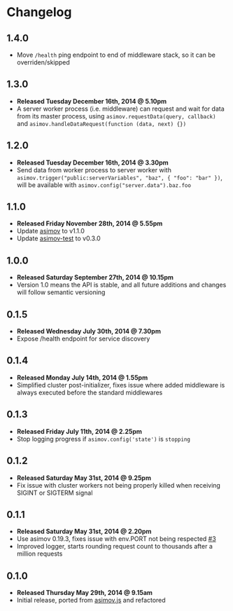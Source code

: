 # Changelog

## 1.4.0

- Move ```/health``` ping endpoint to end of middleware stack, so it can be overriden/skipped

## 1.3.0

- **Released Tuesday December 16th, 2014 @ 5.10pm**
- A server worker process (i.e. middleware) can request and wait for data from its master process, using ```asimov.requestData(query, callback)``` and ```asimov.handleDataRequest(function (data, next) {})```

## 1.2.0

- **Released Tuesday December 16th, 2014 @ 3.30pm**
- Send data from worker process to server worker with ```asimov.trigger("public:serverVariables", "baz", { "foo": "bar" })```, will be available with ```asimov.config("server.data").baz.foo```

## 1.1.0

- **Released Friday November 28th, 2014 @ 5.55pm**
- Update [asimov](http://github.com/adamrenklint/asimov) to v1.1.0
- Update [asimov-test](http://github.com/adamrenklint/asimov-test) to v0.3.0

## 1.0.0

- **Released Saturday September 27th, 2014 @ 10.15pm**
- Version 1.0 means the API is stable, and all future additions and changes will follow semantic versioning

## 0.1.5

- **Released Wednesday July 30th, 2014 @ 7.30pm**
- Expose /health endpoint for service discovery

## 0.1.4

- **Released Monday July 14th, 2014 @ 1.55pm**
- Simplified cluster post-initializer, fixes issue where added middleware is always executed before the standard middlewares

## 0.1.3

- **Released Friday July 11th, 2014 @ 2.25pm**
- Stop logging progress if ```asimov.config('state')``` is ```stopping```

## 0.1.2

- **Released Saturday May 31st, 2014 @ 9.25pm**
- Fix issue with cluster workers not being properly killed when receiving SIGINT or SIGTERM signal

## 0.1.1

- **Released Saturday May 31st, 2014 @ 2.20pm**
- Use asimov 0.19.3, fixes issue with env.PORT not being respected [#3](https://github.com/adamrenklint/asimov-server/issues/3)
- Improved logger, starts rounding request count to thousands after a million requests

## 0.1.0

- **Released Thursday May 29th, 2014 @ 9.15am**
- Initial release, ported from [asimov.js](https://github.com/adamrenklint/asimov.js) and refactored
